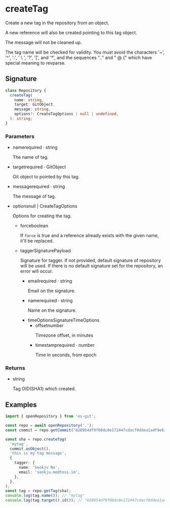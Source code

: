 # createTag

Create a new tag in the repository from an object.

A new reference will also be created pointing to this tag object.

The message will not be cleaned up.

The tag name will be checked for validity. You must avoid the characters
'~', '^', ':', ' \ ', '?', '[', and '*', and the sequences ".." and " @
{" which have special meaning to revparse.

## Signature

```ts
class Repository {
  createTag(
    name: string,
    target: GitObject,
    message: string,
    options?: CreateTagOptions | null | undefined,
  ): string;
}
```

### Parameters

<ul class="param-ul">
  <li class="param-li param-li-root">
    <span class="param-name">name</span><span class="param-required">required</span>&nbsp;·&nbsp;<span class="param-type">string</span>
    <br>
    <p class="param-description">The name of tag.</p>
  </li>
  <li class="param-li param-li-root">
    <span class="param-name">target</span><span class="param-required">required</span>&nbsp;·&nbsp;<span class="param-type">GitObject</span>
    <br>
    <p class="param-description">Git object to pointed by this tag.</p>
  </li>
  <li class="param-li param-li-root">
    <span class="param-name">message</span><span class="param-required">required</span>&nbsp;·&nbsp;<span class="param-type">string</span>
    <br>
    <p class="param-description">The message of tag.</p>
  </li>
  <li class="param-li param-li-root">
    <span class="param-name">options</span><span class="param-type">null | CreateTagOptions</span>
    <br>
    <p class="param-description">Options for creating the tag.</p>
    <ul class="param-ul">
      <li class="param-li">
        <span class="param-name">force</span><span class="param-type">boolean</span>
        <br>
        <p class="param-description">If <code>force</code> is true and a reference already exists with the given name, it&#39;ll be replaced.</p>
      </li>
      <li class="param-li">
        <span class="param-name">tagger</span><span class="param-type">SignaturePayload</span>
        <br>
        <p class="param-description">Signature for tagger.  If not provided, default signature of repository will be used. If there is no default signature set for the repository, an error will occur.</p>
        <ul class="param-ul">
          <li class="param-li">
            <span class="param-name">email</span><span class="param-required">required</span>&nbsp;·&nbsp;<span class="param-type">string</span>
            <br>
            <p class="param-description">Email on the signature.</p>
          </li>
          <li class="param-li">
            <span class="param-name">name</span><span class="param-required">required</span>&nbsp;·&nbsp;<span class="param-type">string</span>
            <br>
            <p class="param-description">Name on the signature.</p>
          </li>
          <li class="param-li">
            <span class="param-name">timeOptions</span><span class="param-type">SignatureTimeOptions</span>
            <br>
            <ul class="param-ul">
              <li class="param-li">
                <span class="param-name">offset</span><span class="param-type">number</span>
                <br>
                <p class="param-description">Timezone offset, in minutes</p>
              </li>
              <li class="param-li">
                <span class="param-name">timestamp</span><span class="param-required">required</span>&nbsp;·&nbsp;<span class="param-type">number</span>
                <br>
                <p class="param-description">Time in seconds, from epoch</p>
              </li>
            </ul>
          </li>
        </ul>
      </li>
    </ul>
  </li>
</ul>

### Returns

<ul class="param-ul">
  <li class="param-li param-li-root">
    <span class="param-type">string</span>
    <br>
    <p class="param-description">Tag OID(SHA1) which created.</p>
  </li>
</ul>

## Examples

```ts
import { openRepository } from 'es-git';

const repo = await openRepository('.');
const commit = repo.getCommit('828954df9f08dc8e172447cdacf0ddea1adf9e63');

const sha = repo.createTag(
  'mytag',
  commit.asObject(),
  'this is my tag message',
  {
    tagger: {
      name: 'Seokju Na',
      email: 'seokju.me@toss.im',
    },
  },
);
const tag = repo.getTag(sha);
console.log(tag.name()); // "mytag"
console.log(tag.target().id()); // "828954df9f08dc8e172447cdacf0ddea1adf9e63"
```
